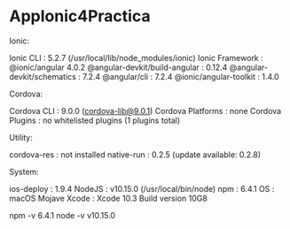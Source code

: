 # AppIonic4Practica

Ionic:

   Ionic CLI                     : 5.2.7 (/usr/local/lib/node_modules/ionic)
   Ionic Framework               : @ionic/angular 4.0.2
   @angular-devkit/build-angular : 0.12.4
   @angular-devkit/schematics    : 7.2.4
   @angular/cli                  : 7.2.4
   @ionic/angular-toolkit        : 1.4.0

Cordova:

   Cordova CLI       : 9.0.0 (cordova-lib@9.0.1)
   Cordova Platforms : none
   Cordova Plugins   : no whitelisted plugins (1 plugins total)

Utility:

   cordova-res : not installed
   native-run  : 0.2.5 (update available: 0.2.8)

System:

   ios-deploy : 1.9.4
   NodeJS     : v10.15.0 (/usr/local/bin/node)
   npm        : 6.4.1
   OS         : macOS Mojave
   Xcode      : Xcode 10.3 Build version 10G8

npm -v 6.4.1
node -v v10.15.0